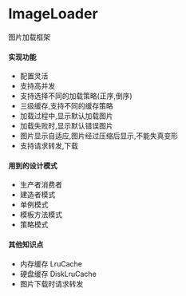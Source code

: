 # ImageLoader
图片加载框架

#### 实现功能
- 配置灵活
- 支持高并发
- 支持选择不同的加载策略(正序,倒序)
- 三级缓存,支持不同的缓存策略
- 加载过程中,显示默认加载图片
- 加载失败时,显示默认错误图片
- 图片显示自适应,图片经过压缩后显示,不能失真变形
- 支持请求转发,下载


#### 用到的设计模式
- 生产者消费者
- 建造者模式
- 单例模式
- 模板方法模式
- 策略模式

#### 其他知识点
- 内存缓存 LruCache
- 硬盘缓存 DiskLruCache
- 图片下载时请求转发
